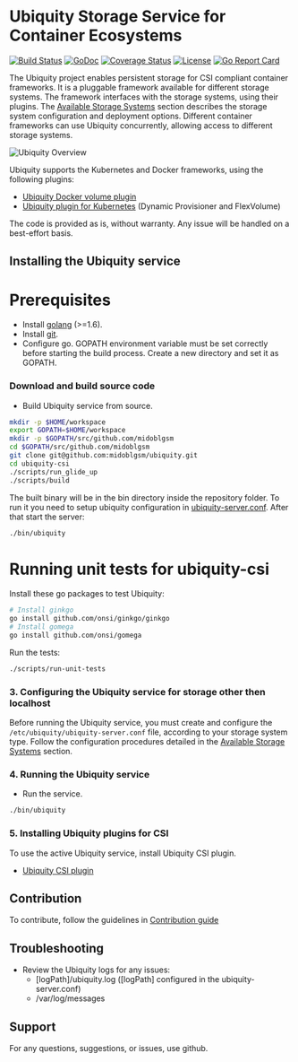 # Ubiquity Storage Service for Container Ecosystems 
[![Build Status](https://travis-ci.org/midoblgsm/ubiquity.svg?branch=master)](https://travis-ci.org/midoblgsm/ubiquity)
[![GoDoc](https://godoc.org/github.com/midoblgsm/ubiquity?status.svg)](https://godoc.org/github.com/midoblgsm/ubiquity)
[![Coverage Status](https://coveralls.io/repos/github/midoblgsm/ubiquity/badge.svg?branch=master)](https://coveralls.io/github/midoblgsm/ubiquity?branch=master)
[![License](https://img.shields.io/badge/license-Apache--2.0-blue.svg)](http://www.apache.org/licenses/LICENSE-2.0)
[![Go Report Card](https://goreportcard.com/badge/github.com/midoblgsm/ubiquity)](https://goreportcard.com/report/github.com/midoblgsm/ubiquity)

The Ubiquity project enables persistent storage for CSI compliant container frameworks. 
It is a pluggable framework available for different storage systems. The framework interfaces with the storage systems, using their plugins. The [Available Storage Systems](supportedStorage.md) section describes the storage system  configuration and deployment options. Different container frameworks can use Ubiquity concurrently, allowing access to different storage systems. 


![Ubiquity Overview](images/UbiquityOverview.jpg)

Ubiquity supports the Kubernetes and Docker frameworks, using the following plugins:

- [Ubiquity Docker volume plugin](https://github.com/IBM/ubiquity-docker-plugin)
- [Ubiquity plugin for Kubernetes](https://github.com/IBM/ubiquity-k8s) (Dynamic Provisioner and FlexVolume)

The code is provided as is, without warranty. Any issue will be handled on a best-effort basis.

## Installing the Ubiquity service

# Prerequisites
  * Install [golang](https://golang.org/) (>=1.6).
  * Install [git](https://git-scm.com/book/en/v2/Getting-Started-Installing-Git).
  * Configure go. GOPATH environment variable must be set correctly before starting the build process. Create a new directory and set it as GOPATH.

### Download and build source code
* Build Ubiquity service from source. 
```bash
mkdir -p $HOME/workspace
export GOPATH=$HOME/workspace
mkdir -p $GOPATH/src/github.com/midoblgsm
cd $GOPATH/src/github.com/midoblgsm
git clone git@github.com:midoblgsm/ubiquity.git
cd ubiquity-csi
./scripts/run_glide_up
./scripts/build
```
The built binary will be in the bin directory inside the repository folder.
To run it you need to setup ubiquity configuration in [ubiquity-server.conf](ubiquity-server.conf).
After that start the server:
```bash
./bin/ubiquity
```

# Running unit tests for ubiquity-csi

Install these go packages to test Ubiquity:
```bash
# Install ginkgo
go install github.com/onsi/ginkgo/ginkgo
# Install gomega
go install github.com/onsi/gomega
```

Run the tests:
```bash
./scripts/run-unit-tests
```


### 3. Configuring the Ubiquity service for storage other then localhost
Before running the Ubiquity service, you must create and configure the `/etc/ubiquity/ubiquity-server.conf` file, according to your storage system type.
Follow the configuration procedures detailed in the [Available Storage Systems](supportedStorage.md) section.


### 4. Running the Ubiquity service
  * Run the service.
```bash
./bin/ubiquity
```


### 5. Installing Ubiquity plugins for CSI
To use the active Ubiquity service, install Ubiquity CSI plugin.
  * [Ubiquity CSI plugin](https://github.com/midoblgsm/ubiquity-csi)


## Contribution
To contribute, follow the guidelines in [Contribution guide](contribution-guide.md)


## Troubleshooting
* Review the Ubiquity logs for any issues:
    * [logPath]/ubiquity.log   ([logPath] configured in the ubiquity-server.conf)
    * /var/log/messages        

## Support
For any questions, suggestions, or issues, use github.


